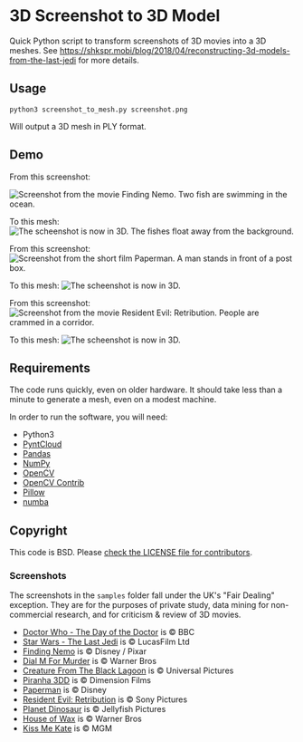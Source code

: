 # 3D Screenshot to 3D Model
Quick Python script to transform screenshots of 3D movies into a 3D meshes. See https://shkspr.mobi/blog/2018/04/reconstructing-3d-models-from-the-last-jedi for more details.

## Usage

`python3 screenshot_to_mesh.py screenshot.png`

Will output a 3D mesh in PLY format.

## Demo
From this screenshot:

![Screenshot from the movie Finding Nemo. Two fish are swimming in the ocean.](https://raw.githubusercontent.com/edent/3D-Screenshot-to-3D-Model/master/samples/Finding_Nemo_01.png)

To this mesh:
![The scheenshot is now in 3D. The fishes float away from the background.](https://user-images.githubusercontent.com/837136/38454786-dd26d8ee-3a65-11e8-94c9-a8b65c27df00.png)

From this screenshot:
![Screenshot from the short film Paperman. A man stands in front of a post box.](https://raw.githubusercontent.com/edent/3D-Screenshot-to-3D-Model/master/samples/Paperman_1.png)

To this mesh:
![The scheenshot is now in 3D.](https://user-images.githubusercontent.com/837136/38456341-9e62b2ac-3a7b-11e8-933b-0f9898fbce2b.png)

From this screenshot:
![Screenshot from the movie Resident Evil: Retribution. People are crammed in a corridor.](https://raw.githubusercontent.com/edent/3D-Screenshot-to-3D-Model/master/samples/Resident_Evil_Retribution_1.png)

To this mesh:
![The scheenshot is now in 3D.](https://user-images.githubusercontent.com/837136/38456251-90c490a8-3a7a-11e8-81ee-ae16c780bc4e.png)


## Requirements

The code runs quickly, even on older hardware. It should take less than a minute to generate a mesh, even on a modest machine.

In order to run the software, you will need:

* Python3
* [PyntCloud](https://github.com/daavoo/pyntcloud)
* [Pandas](https://pandas.pydata.org/)
* [NumPy](http://www.numpy.org/)
* [OpenCV](https://pypi.python.org/pypi/opencv-python)
* [OpenCV Contrib](https://pypi.python.org/pypi/opencv-contrib-python)
* [Pillow](https://pypi.python.org/pypi/Pillow/)
* [numba](https://numba.pydata.org/)

## Copyright
This code is BSD. Please [check the LICENSE file for contributors](https://github.com/edent/3D-Screenshot-to-3D-Model/blob/master/LICENSE).

### Screenshots
The screenshots in the `samples` folder fall under the UK's "Fair Dealing" exception.  They are for the purposes of private study, data mining for non-commercial research, and for criticism & review of 3D movies.

* [Doctor Who - The Day of the Doctor](https://www.imdb.com/title/tt2779318/) is © BBC
* [Star Wars - The Last Jedi](https://www.imdb.com/title/tt2527336/) is © LucasFilm Ltd
* [Finding Nemo](https://www.imdb.com/title/tt0266543/) is © Disney / Pixar
* [Dial M For Murder](https://www.imdb.com/title/tt0046912/) is © Warner Bros
* [Creature From The Black Lagoon](https://www.imdb.com/title/tt0046876/) is © Universal Pictures
* [Piranha 3DD](https://www.imdb.com/title/tt1714203/) is © Dimension Films
* [Paperman](https://www.imdb.com/title/tt2388725/) is © Disney
* [Resident Evil: Retribution](https://www.imdb.com/title/tt1855325/) is © Sony Pictures 
* [Planet Dinosaur](https://www.imdb.com/title/tt1998816/) is © Jellyfish Pictures
* [House of Wax](https://www.imdb.com/title/tt0045888/) is © Warner Bros
* [Kiss Me Kate](http://www.imdb.com/title/tt0045963/) is © MGM
